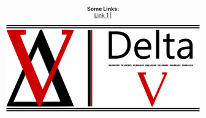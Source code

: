 <p align="center">
  <b>Some Links:</b><br>
  <a href="#">Link 1</a> |
  <br><br>
  <img src='/assets/images/DeltaVTeamLogo.png?raw=true' alt='Potential Delta-V Team Logo'>
</p>

